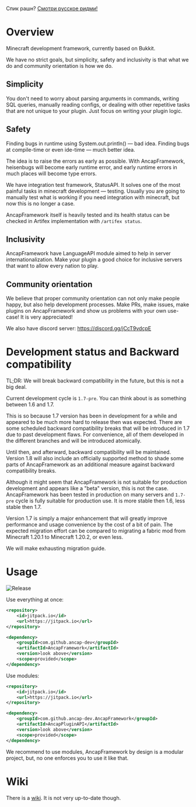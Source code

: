 Спик рашн? [Смотри русское ридми!](README_RU.md)

# Overview

Minecraft development framework, currently based on Bukkit.

We have no strict goals, but simplicity, safety and inclusivity is that what we do and community orientation is how we do.

## Simplicity

You don't need to worry about parsing arguments in commands, writing SQL queries, manually reading configs, or dealing with other repetitive tasks that are not unique to your plugin. Just focus on writing your plugin logic.

## Safety

Finding bugs in runtime using System.out.println() — bad idea. Finding bugs at compile-time or even ide-time — much better idea.

The idea is to raise the errors as early as possible. With AncapFramework, heisenbugs will become early runtime error, and early runtime errors in much places will become type errors.

We have integration test framework, StatusAPI. It solves one of the most painful tasks in minecraft development — testing. Usually you are going to manually test what is working if you need integration with minecraft, but now this is no longer a case.

AncapFramework itself is heavily tested and its health status can be checked in Artifex implementation with `/artifex status`.

## Inclusivity

AncapFramework have LanguageAPI module aimed to help in server internationalization. Make your plugin a good choice for inclusive servers that want to allow every nation to play.

## Community orientation

We believe that proper community orientation can not only make people happy, but also help development processes. Make PRs, make issues, make plugins on AncapFramework and show us problems with your own use-case! It is very appreciated!

We also have discord server: https://discord.gg/jCcT9vdcpE

# Development status and Backward compatibility
TL;DR: We will break backward compatibility in the future, but this is not a big deal.

Current development cycle is `1.7-pre`. You can think about is as something between 1.6 and 1.7.

This is so because 1.7 version has been in development for a while and appeared to be much more hard to release then was expected. There are some scheduled backward compatibility breaks that will be introduced in 1.7 due to past development flaws. For convenience, all of them developed in the different branches and will be introduced atomically.

Until then, and afterward, backward compatibility will be maintained. Version 1.8 will also include an officially supported method to shade some parts of AncapFramework as an additional measure against backward compatibility breaks.

Although it might seem that AncapFramework is not suitable for production development and appears like a "beta" version, this is not the case. AncapFramework has been tested in production on many servers and `1.7-pre` cycle is fully suitable for production use. It is more stable then 1.6, less stable then 1.7.

Version 1.7 is simply a major enhancement that will greatly improve performance and usage convenience by the cost of a bit of pain. The expected migration effort can be compared to migrating a fabric mod from Minecraft 1.20.1 to Minecraft 1.20.2, or even less.

We will make exhausting migration guide. 

# Usage
![Release](https://jitpack.io/v/ancap-dev/AncapFramework.svg?style=flat-square)

Use everything at once:

```xml
<repository>
    <id>jitpack.io</id>
    <url>https://jitpack.io</url>
</repository>

<dependency>
    <groupId>com.github.ancap-dev</groupId>
    <artifactId>AncapFramework</artifactId>
    <version>look above</version>
    <scope>provided</scope>
</dependency>
```

Use modules:

```xml
<repository>
    <id>jitpack.io</id>
    <url>https://jitpack.io</url>
</repository>

<dependency>
    <groupId>com.github.ancap-dev.AncapFramework</groupId>
    <artifactId>AncapPluginAPI</artifactId>
    <version>look above</version>
    <scope>provided</scope>
</dependency>
```
We recommend to use modules, AncapFramework by design is a modular project, but, no one enforces you to use it like that.

# Wiki

There is a [wiki](https://github.com/ancap-dev/AncapFramework/wiki). It is not very up-to-date though.